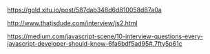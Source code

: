https://gold.xitu.io/post/587dab348d6d810058d87a0a

http://www.thatjsdude.com/interview/js2.html

https://medium.com/javascript-scene/10-interview-questions-every-javascript-developer-should-know-6fa6bdf5ad95#.7fty5p61c